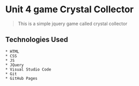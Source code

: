 # Unit 4 game Crystal Collector
> This is a simple jquery game called crystal collector


## Technologies Used

    * HTML
    * CSS
    * JS
    * JQuery
    * Visual Studio Code
    * Git
    * GitHub Pages